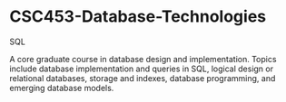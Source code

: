 # CSC453-Database-Technologies
SQL

A core graduate course in database design and implementation. Topics include database implementation and queries in SQL, logical design or relational databases, storage and indexes, database programming, and emerging database models.
